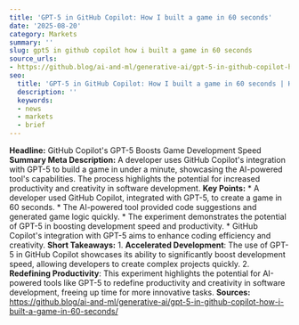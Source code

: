 ```yaml
---
title: 'GPT-5 in GitHub Copilot: How I built a game in 60 seconds'
date: '2025-08-20'
category: Markets
summary: ''
slug: gpt5 in github copilot how i built a game in 60 seconds
source_urls:
- https://github.blog/ai-and-ml/generative-ai/gpt-5-in-github-copilot-how-i-built-a-game-in-60-seconds/
seo:
  title: 'GPT-5 in GitHub Copilot: How I built a game in 60 seconds | Hash n Hedge'
  description: ''
  keywords:
  - news
  - markets
  - brief
---
```


**Headline:** GitHub Copilot's GPT-5 Boosts Game Development Speed  **Summary Meta Description:** A developer uses GitHub Copilot's integration with GPT-5 to build a game in under a minute, showcasing the AI-powered tool's capabilities. The process highlights the potential for increased productivity and creativity in software development.  **Key Points:**  * A developer used GitHub Copilot, integrated with GPT-5, to create a game in 60 seconds. * The AI-powered tool provided code suggestions and generated game logic quickly. * The experiment demonstrates the potential of GPT-5 in boosting development speed and productivity. * GitHub Copilot's integration with GPT-5 aims to enhance coding efficiency and creativity.  **Short Takeaways:**  1. **Accelerated Development**: The use of GPT-5 in GitHub Copilot showcases its ability to significantly boost development speed, allowing developers to create complex projects quickly. 2. **Redefining Productivity**: This experiment highlights the potential for AI-powered tools like GPT-5 to redefine productivity and creativity in software development, freeing up time for more innovative tasks.  **Sources:**  https://github.blog/ai-and-ml/generative-ai/gpt-5-in-github-copilot-how-i-built-a-game-in-60-seconds/ 
